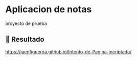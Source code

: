 # Aplicacion de notas

proyecto de prueba

## 🔗 Resultado

https://jaenfigueroa.github.io/Intento-de-Pagina-incriptada/

